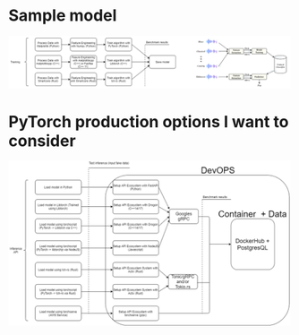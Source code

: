 

# Sample model
![alt text](https://github.com/rchavezj/Rust_GraphQL_PyTorch/blob/main/03_pytorch_tch-rs/img/PyTorch_Model_Workflow.png)



# PyTorch production options I want to consider
![alt text](https://github.com/rchavezj/Rust_GraphQL_PyTorch/blob/main/03_pytorch_tch-rs/img/PyTorch_DevOps_Workflow_v3.png)

